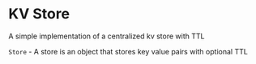 # KV Store

A simple implementation of a centralized kv store with TTL 

`Store` - A store is an object that stores key value pairs with optional TTL